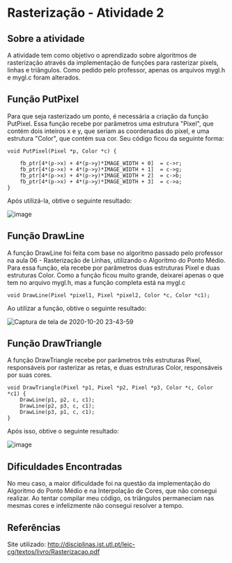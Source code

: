 # Rasterização - Atividade 2

## Sobre a atividade
A atividade tem como objetivo o aprendizado sobre algoritmos de rasterização através da implementação de funções para rasterizar pixels, linhas e triângulos. Como pedido pelo professor, apenas os arquivos mygl.h e mygl.c foram alterados.

## Função PutPixel
Para que seja rasterizado um ponto, é necessária a criação da função PutPixel. Essa função recebe por parâmetros uma estrutura "Pixel", que contém dois inteiros x e y, que seriam as coordenadas do pixel, e uma estrutura "Color", que contém sua cor. Seu código ficou da seguinte forma:

~~~ 
void PutPixel(Pixel *p, Color *c) {
         
    fb_ptr[4*(p->x) + 4*(p->y)*IMAGE_WIDTH + 0]  = c->r;
    fb_ptr[4*(p->x) + 4*(p->y)*IMAGE_WIDTH + 1]  = c->g;
    fb_ptr[4*(p->x) + 4*(p->y)*IMAGE_WIDTH + 2]  = c->b;
    fb_ptr[4*(p->x) + 4*(p->y)*IMAGE_WIDTH + 3]  = c->a;
}
~~~

Após utilizá-la, obtive o seguinte resultado:


![image](https://user-images.githubusercontent.com/72406702/96666489-9fc6e400-132d-11eb-8ec0-a1df90aaaefe.png)

## Função DrawLine
A função DrawLine foi feita com base no algoritmo passado pelo professor na aula 06 - Rasterização de Linhas, utilizando o Algoritmo do Ponto Médio. Para essa função, ela recebe por parâmetros duas estruturas Pixel e duas estruturas Color. Como a função ficou muito grande, deixarei apenas o que tem no arquivo mygl.h, mas a função completa está na mygl.c

~~~
void DrawLine(Pixel *pixel1, Pixel *pixel2, Color *c, Color *c1);
~~~
Ao utilizar a função, obtive o seguinte resultado:


![Captura de tela de 2020-10-20 23-43-59](https://user-images.githubusercontent.com/72406702/96666951-76f31e80-132e-11eb-9320-8d219a531d57.png)

## Função DrawTriangle
A função DrawTriangle recebe por parâmetros três estruturas Pixel, responsáveis por rasterizar as retas, e duas estruturas Color, responsáveis por suas cores.
~~~
void DrawTriangle(Pixel *p1, Pixel *p2, Pixel *p3, Color *c, Color *c1) {
    DrawLine(p1, p2, c, c1);
    DrawLine(p2, p3, c, c1);
    DrawLine(p3, p1, c, c1);
}
~~~
Após isso, obtive o seguinte resultado:


![image](https://user-images.githubusercontent.com/72406702/96665696-db60ae80-132b-11eb-8e74-d6ee8fe97252.png)

## Dificuldades Encontradas
No meu caso, a maior dificuldade foi na questão da implementação do Algoritmo do Ponto Médio e na Interpolação de Cores, que não consegui realizar. Ao tentar compilar meu código, os triângulos permaneciam nas mesmas cores e infelizmente não consegui resolver a tempo.
  
## Referências
Site utilizado: <http://disciplinas.ist.utl.pt/leic-cg/textos/livro/Rasterizacao.pdf>
